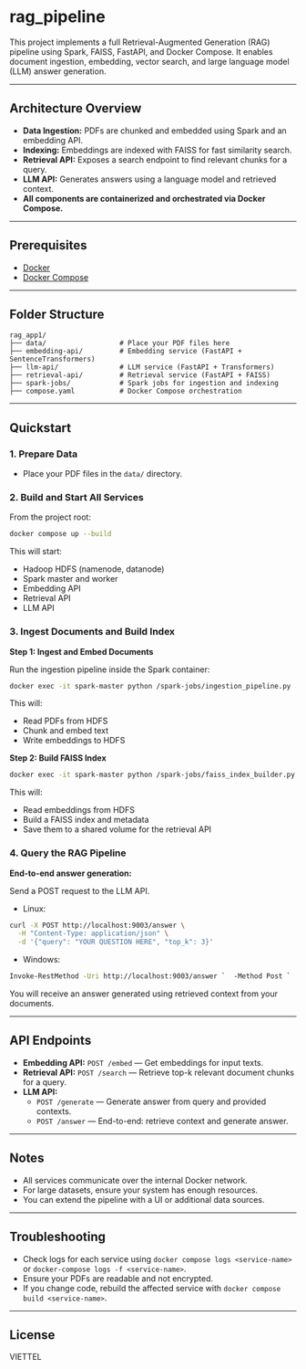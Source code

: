 # rag_pipeline

This project implements a full Retrieval-Augmented Generation (RAG) pipeline using Spark, FAISS, FastAPI, and Docker Compose. It enables document ingestion, embedding, vector search, and large language model (LLM) answer generation.

---

## Architecture Overview

- **Data Ingestion:** PDFs are chunked and embedded using Spark and an embedding API.
- **Indexing:** Embeddings are indexed with FAISS for fast similarity search.
- **Retrieval API:** Exposes a search endpoint to find relevant chunks for a query.
- **LLM API:** Generates answers using a language model and retrieved context.
- **All components are containerized and orchestrated via Docker Compose.**

---

## Prerequisites

- [Docker](https://www.docker.com/products/docker-desktop)
- [Docker Compose](https://docs.docker.com/compose/)

---

## Folder Structure

```
rag_app1/
├── data/                  # Place your PDF files here
├── embedding-api/         # Embedding service (FastAPI + SentenceTransformers)
├── llm-api/               # LLM service (FastAPI + Transformers)
├── retrieval-api/         # Retrieval service (FastAPI + FAISS)
├── spark-jobs/            # Spark jobs for ingestion and indexing
├── compose.yaml           # Docker Compose orchestration
```

---

## Quickstart

### 1. Prepare Data

- Place your PDF files in the `data/` directory.

### 2. Build and Start All Services

From the project root:

```sh
docker compose up --build
```

This will start:
- Hadoop HDFS (namenode, datanode)
- Spark master and worker
- Embedding API
- Retrieval API
- LLM API

### 3. Ingest Documents and Build Index

**Step 1: Ingest and Embed Documents**

Run the ingestion pipeline inside the Spark container:

```sh
docker exec -it spark-master python /spark-jobs/ingestion_pipeline.py
```

This will:
- Read PDFs from HDFS
- Chunk and embed text
- Write embeddings to HDFS

**Step 2: Build FAISS Index**

```sh
docker exec -it spark-master python /spark-jobs/faiss_index_builder.py
```

This will:
- Read embeddings from HDFS
- Build a FAISS index and metadata
- Save them to a shared volume for the retrieval API

### 4. Query the RAG Pipeline

**End-to-end answer generation:**

Send a POST request to the LLM API.

- Linux:

```sh
curl -X POST http://localhost:9003/answer \
  -H "Content-Type: application/json" \
  -d '{"query": "YOUR QUESTION HERE", "top_k": 3}'
```

- Windows:
```sh
Invoke-RestMethod -Uri http://localhost:9003/answer `  -Method Post `  -Body (@{    query = "YOUR QUESTION HERE"    top_k = 3  } | ConvertTo-Json -Depth 10) `  -ContentType "application/json" 
```

You will receive an answer generated using retrieved context from your documents.

---

## API Endpoints

- **Embedding API:** `POST /embed` — Get embeddings for input texts.
- **Retrieval API:** `POST /search` — Retrieve top-k relevant document chunks for a query.
- **LLM API:**  
  - `POST /generate` — Generate answer from query and provided contexts.  
  - `POST /answer` — End-to-end: retrieve context and generate answer.

---

## Notes

- All services communicate over the internal Docker network.
- For large datasets, ensure your system has enough resources.
- You can extend the pipeline with a UI or additional data sources.

---

## Troubleshooting

- Check logs for each service using `docker compose logs <service-name>` or `docker-compose logs -f <service-name>`.
- Ensure your PDFs are readable and not encrypted.
- If you change code, rebuild the affected service with `docker compose build <service-name>`.

---

## License

VIETTEL